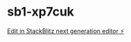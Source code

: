 # sb1-xp7cuk

[Edit in StackBlitz next generation editor ⚡️](https://stackblitz.com/~/github.com/AnishaReddy98/sb1-xp7cuk)